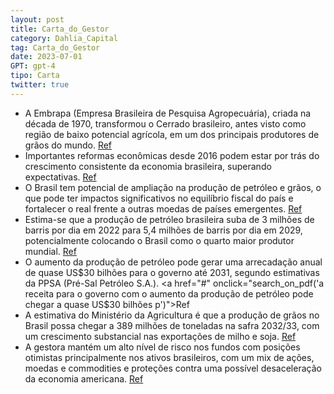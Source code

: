 ```yaml
---
layout: post
title: Carta_do_Gestor
category: Dahlia_Capital
tag: Carta_do_Gestor
date: 2023-07-01
GPT: gpt-4
tipo: Carta
twitter: true
---
```


- A Embrapa (Empresa Brasileira de Pesquisa Agropecuária), criada na década de 1970, transformou o Cerrado brasileiro, antes visto como região de baixo potencial agrícola, em um dos principais produtores de grãos do mundo.
<a href="#" onclick="search_on_pdf('agrícola no país.  Antes da criação da Embrapa, o Brasil enfrentava sérios desafios em sua agricul')">Ref</a>
- Importantes reformas econômicas desde 2016 podem estar por trás do crescimento consistente da economia brasileira, superando expectativas.
<a href="#" onclick="search_on_pdf('feitas no país desde 2016 (trabalhista, previdência e saneamento, por exemplo) têm destravado um i')">Ref</a>
- O Brasil tem potencial de ampliação na produção de petróleo e grãos, o que pode ter impactos significativos no equilíbrio fiscal do país e fortalecer o real frente a outras moedas de países emergentes.
<a href="#" onclick="search_on_pdf('auxiliado por um aumento da produção de petróleo e de grãos, que também alivia a pressão fiscal. I')">Ref</a>
- Estima-se que a produção de petróleo brasileira suba de 3 milhões de barris por dia em 2022 para 5,4 milhões de barris por dia em 2029, potencialmente colocando o Brasil como o quarto maior produtor mundial.
<a href="#" onclick="search_on_pdf('superior a duas vezes a média desses países.  Além disso, segundo a EPE (Empresa de Pesquisa Energ')">Ref</a>
- O aumento da produção de petróleo pode gerar uma arrecadação anual de quase US$30 bilhões para o governo até 2031, segundo estimativas da PPSA (Pré-Sal Petróleo S.A.).
<a href="#" onclick="search_on_pdf('a receita para o governo com o aumento da produção de petróleo pode chegar a quase US$30 bilhões p')">Ref</a>
- A estimativa do Ministério da Agricultura é que a produção de grãos no Brasil possa chegar a 389 milhões de toneladas na safra 2032/33, com um crescimento substancial nas exportações de milho e soja.
<a href="#" onclick="search_on_pdf('Brasil pode chegar a 389 milhões de toneladas na safra 2032/33. Apenas as exportações de milho e s')">Ref</a>
- A gestora mantém um alto nível de risco nos fundos com posições otimistas principalmente nos ativos brasileiros, com um mix de ações, moedas e commodities e proteções contra uma possível desaceleração da economia americana.
<a href="#" onclick="search_on_pdf('particularmente na bolsa. Mantemos nossos portfólios balanceados, com posições em ações, moedas e ')">Ref</a>
